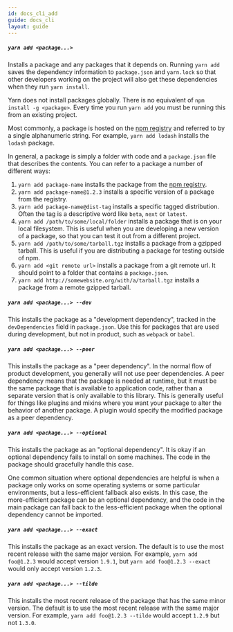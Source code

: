 ```yaml
---
id: docs_cli_add
guide: docs_cli
layout: guide
---
```


##### `yarn add <package...>`

Installs a package and any packages that it depends on. Running `yarn add` saves the dependency information to `package.json` and `yarn.lock` so that other developers working on the project will also get these dependencies when they run `yarn install`.

Yarn does not install packages globally. There is no equivalent of `npm install -g <package>`. Every time you run `yarn add` you must be running this from an existing project.

Most commonly, a package is hosted on the [npm registry](https://www.npmjs.com/) and referred to by a single alphanumeric string. For example, `yarn add lodash` installs the `lodash` package.

In general, a package is simply a folder with code and a `package.json` file that describes the contents. You can refer to a package a number of different ways:

1. `yarn add package-name` installs the package from the [npm registry](https://www.npmjs.com/).
2. `yarn add package-name@1.2.3` installs a specific version of a package from the registry.
3. `yarn add package-name@dist-tag` installs a specific tagged distribution. Often the tag is a descriptive word like `beta`, `next` or `latest`.
4. `yarn add /path/to/some/local/folder` installs a package that is on your local filesystem. This is useful when you are developing a new version of a package, so that you can test it out from a different project.
5. `yarn add /path/to/some/tarball.tgz` installs a package from a gzipped tarball. This is useful if you are distributing a package for testing outside of npm.
6. `yarn add <git remote url>` installs a package from a git remote url. It should point to a folder that contains a `package.json`.
7. `yarn add http://somewebsite.org/with/a/tarball.tgz` installs a package from a remote gzipped tarball.

##### `yarn add <package...> --dev`

This installs the package as a "development dependency", tracked in the `devDependencies` field in `package.json`. Use this for packages that are used during development, but not in product, such as `webpack` or `babel`.

##### `yarn add <package...> --peer`

This installs the package as a "peer dependency". In the normal flow of product development, you generally will not use peer dependencies. A peer dependency means that the package is needed at runtime, but it must be the same package that is available to application code, rather than a separate version that is only available to this library. This is generally useful for things like plugins and mixins where you want your package to alter the behavior of another package. A plugin would specify the modified package as a peer dependency.

##### `yarn add <package...> --optional`

This installs the package as an "optional dependency". It is okay if an optional dependency fails to install on some machines. The code in the package should gracefully handle this case.

One common situation where optional dependencies are helpful is when a package only works on some operating systems or some particular environments, but a less-efficient fallback also exists. In this case, the more-efficient package can be an optional dependency, and the code in the main package can fall back to the less-efficient package when the optional dependency cannot be imported.

##### `yarn add <package...> --exact`

This installs the package as an exact version. The default is to use the most recent release with the same major version. For example, `yarn add foo@1.2.3` would accept version `1.9.1`, but `yarn add foo@1.2.3 --exact` would only accept version `1.2.3`.

##### `yarn add <package...> --tilde`

This installs the most recent release of the package that has the same minor version. The default is to use the most recent release with the same major version. For example, `yarn add foo@1.2.3 --tilde` would accept `1.2.9` but not `1.3.0`.
